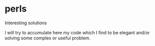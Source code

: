 # perls
Interesting solutions

I will try to accumulate here my code which I find to be elegant and/or solving some complex or useful problem.
